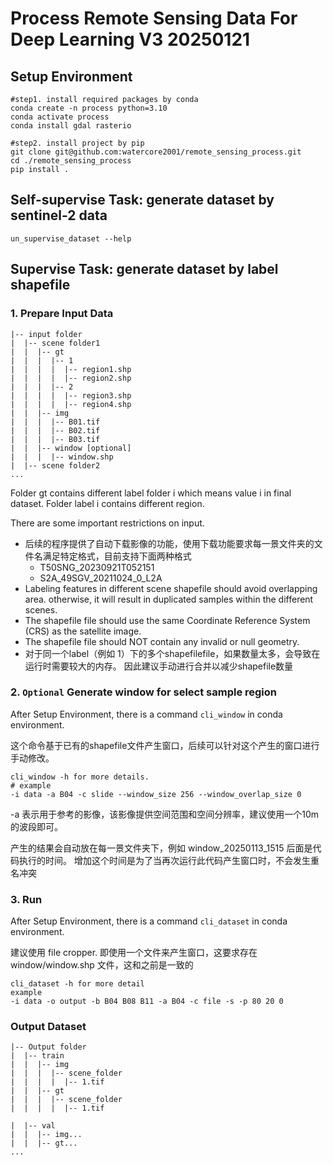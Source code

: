 # Process Remote Sensing Data For Deep Learning V3 20250121

## Setup Environment
```angular2html
#step1. install required packages by conda
conda create -n process python=3.10
conda activate process
conda install gdal rasterio

#step2. install project by pip
git clone git@github.com:watercore2001/remote_sensing_process.git
cd ./remote_sensing_process
pip install .
```

## Self-supervise Task: generate dataset by sentinel-2 data
```angular2html
un_supervise_dataset --help
```

## Supervise Task: generate dataset by label shapefile

### 1. Prepare Input Data
```angular2html
|-- input folder
|  |-- scene folder1
|  |  |-- gt
|  |  |  |-- 1
|  |  |  |  |-- region1.shp
|  |  |  |  |-- region2.shp
|  |  |  |-- 2
|  |  |  |  |-- region3.shp
|  |  |  |  |-- region4.shp
|  |  |-- img
|  |  |  |-- B01.tif
|  |  |  |-- B02.tif
|  |  |  |-- B03.tif
|  |  |-- window [optional]
|  |  |  |-- window.shp
|  |-- scene folder2
...
```
Folder gt contains different label folder i which means value i in final dataset. 
Folder label i contains different region.

There are some important restrictions on input.
- 后续的程序提供了自动下载影像的功能，使用下载功能要求每一景文件夹的文件名满足特定格式，目前支持下面两种格式
  - T50SNG_20230921T052151
  - S2A_49SGV_20211024_0_L2A
- Labeling features in different scene shapefile should avoid overlapping area.
otherwise, it will result in duplicated samples within the different scenes.
- The shapefile file should use the same Coordinate Reference System (CRS) as the satellite image. 
- The shapefile file should NOT contain any invalid or null geometry.
- 对于同一个label（例如 1）下的多个shapefilefile，如果数量太多，会导致在运行时需要较大的内存。 因此建议手动进行合并以减少shapefile数量


### 2. `Optional` Generate window for select sample region

After Setup Environment, there is a command `cli_window` in conda environment.

这个命令基于已有的shapefile文件产生窗口，后续可以针对这个产生的窗口进行手动修改。

```angular2html
cli_window -h for more details.
# example
-i data -a B04 -c slide --window_size 256 --window_overlap_size 0
```

-a 表示用于参考的影像，该影像提供空间范围和空间分辨率，建议使用一个10m的波段即可。

产生的结果会自动放在每一景文件夹下，例如 window_20250113_1515 后面是代码执行的时间。
增加这个时间是为了当再次运行此代码产生窗口时，不会发生重名冲突



### 3. Run
After Setup Environment, there is a command `cli_dataset` in conda environment.

建议使用 file cropper. 即使用一个文件来产生窗口，这要求存在 window/window.shp 文件，这和之前是一致的

```angular2html
cli_dataset -h for more detail
example
-i data -o output -b B04 B08 B11 -a B04 -c file -s -p 80 20 0
```

### Output Dataset
```angular2html
|-- Output folder
|  |-- train
|  |  |-- img
|  |  |  |-- scene_folder
|  |  |  |  |-- 1.tif
|  |  |-- gt
|  |  |  |-- scene_folder
|  |  |  |  |-- 1.tif

|  |-- val
|  |  |-- img...
|  |  |-- gt...
...
```





